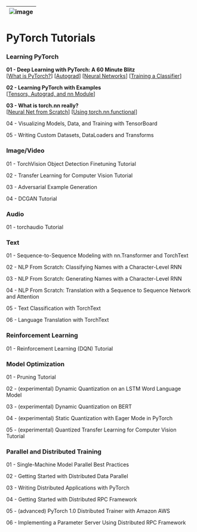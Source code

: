 |![image](https://github.com/Royal-526/PyTorch-Tutorials/blob/master/pytorch.png)|
|---|

# PyTorch Tutorials


### Learning PyTorch

<b>01 - Deep Learning with PyTorch: A 60 Minute Blitz</b><br>
[[What is PyTorch?](https://github.com/Royal-526/PyTorch-Tutorials/blob/master/Notebooks/Deep%20Learning%20with%20PyTorch%20A%2060%20Minute%20Blitz%20-%20P1.ipynb)]
[[Autograd](https://github.com/Royal-526/PyTorch-Tutorials/blob/master/Notebooks/Deep%20Learning%20with%20PyTorch%20A%2060%20Minute%20Blitz%20-%20P2.ipynb)]
[[Neural Networks](https://github.com/Royal-526/PyTorch-Tutorials/blob/master/Notebooks/Deep%20Learning%20with%20PyTorch%20A%2060%20Minute%20Blitz%20-%20P3.ipynb)]
[[Training a Classifier](https://github.com/Royal-526/PyTorch-Tutorials/blob/master/Notebooks/Deep%20Learning%20with%20PyTorch%20A%2060%20Minute%20Blitz%20-%20P4.ipynb)]

<b>02 - Learning PyTorch with Examples</b><br>
[[Tensors, Autograd, and nn Module](https://github.com/Royal-526/PyTorch-Tutorials/blob/master/Notebooks/Learning%20PyTorch%20with%20Examples.ipynb)]

<b>03 - What is torch.nn really?</b><br>
[[Neural Net from Scratch]()]
[[Using torch.nn.functional]()]

04 - Visualizing Models, Data, and Training with TensorBoard

05 - Writing Custom Datasets, DataLoaders and Transforms


### Image/Video

01 - TorchVision Object Detection Finetuning Tutorial

02 - Transfer Learning for Computer Vision Tutorial

03 - Adversarial Example Generation

04 - DCGAN Tutorial


### Audio

01 - torchaudio Tutorial


### Text

01 - Sequence-to-Sequence Modeling with nn.Transformer and TorchText

02 - NLP From Scratch: Classifying Names with a Character-Level RNN

03 - NLP From Scratch: Generating Names with a Character-Level RNN

04 - NLP From Scratch: Translation with a Sequence to Sequence Network and Attention

05 - Text Classification with TorchText

06 - Language Translation with TorchText


### Reinforcement Learning

01 - Reinforcement Learning (DQN) Tutorial


### Model Optimization

01 - Pruning Tutorial

02 - (experimental) Dynamic Quantization on an LSTM Word Language Model

03 - (experimental) Dynamic Quantization on BERT

04 - (experimental) Static Quantization with Eager Mode in PyTorch

05 - (experimental) Quantized Transfer Learning for Computer Vision Tutorial


### Parallel and Distributed Training

01 - Single-Machine Model Parallel Best Practices

02 - Getting Started with Distributed Data Parallel

03 - Writing Distributed Applications with PyTorch

04 - Getting Started with Distributed RPC Framework

05 - (advanced) PyTorch 1.0 Distributed Trainer with Amazon AWS

06 - Implementing a Parameter Server Using Distributed RPC Framework




